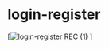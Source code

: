 # login-register
[![login-register REC (1)](https://user-images.githubusercontent.com/65957331/231382886-55b765c4-f127-44c1-9df6-e1b119d4a390.gif)
]
